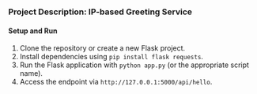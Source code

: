 ### **Project Description: IP-based Greeting Service**

#### **Setup and Run**

1. Clone the repository or create a new Flask project.
2. Install dependencies using `pip install flask requests`.
3. Run the Flask application with `python app.py` (or the appropriate script name).
4. Access the endpoint via `http://127.0.0.1:5000/api/hello`.

